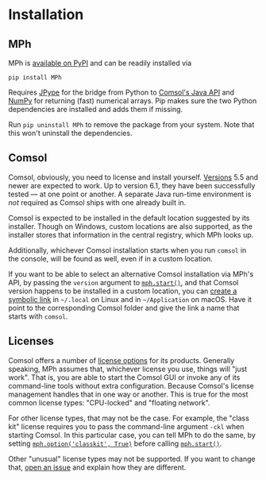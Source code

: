 ﻿# Installation

## MPh

MPh is [available on PyPI] and can be readily installed via
```
pip install MPh
```

Requires [JPype] for the bridge from Python to [Comsol's Java API]
and [NumPy] for returning (fast) numerical arrays. Pip makes sure the
two Python dependencies are installed and adds them if missing.

Run `pip uninstall MPh` to remove the package from your system. Note
that this won't uninstall the dependencies.


## Comsol

Comsol, obviously, you need to license and install yourself. [Versions]
5.5 and newer are expected to work. Up to version 6.1, they have been
successfully tested — at one point or another. A separate Java run-time
environment is *not* required as Comsol ships with one already built in.

Comsol is expected to be installed in the default location suggested by
its installer. Though on Windows, custom locations are also supported,
as the installer stores that information in the central registry, which
MPh looks up.

Additionally, whichever Comsol installation starts when you run `comsol`
in the console, will be found as well, even if in a custom location.

If you want to be able to select an alternative Comsol installation via
MPh's API, by passing the `version` argument to [`mph.start()`](#start),
and that Comsol version happens to be installed in a custom location,
you can [create a symbolic link] in `~/.local` on Linux and in
`~/Application` on macOS. Have it point to the corresponding Comsol
folder and give the link a name that starts with `comsol`.


## Licenses

Comsol offers a number of [license options] for its products.
Generally speaking, MPh assumes that, whichever license you use,
things will "just work". That is, you are able to start the Comsol GUI
or invoke any of its command-line tools without extra configuration.
Because Comsol's license management handles that in one way or another.
This is true for the most common license types: "CPU-locked" and
"floating network".

For other license types, that may not be the case. For example, the
"class kit" license requires you to pass the command-line argument
`-ckl` when starting Comsol. In this particular case, you can tell MPh
to do the same, by setting [`mph.option('classkit', True)`](#option)
before calling [`mph.start()`](#start).

Other "unusual" license types may not be supported. If you want to
change that, [open an issue] and explain how they are different.


[available on PyPI]:      https://pypi.python.org/pypi/mph
[JPype]:                  https://jpype.readthedocs.io
[Comsol's Java API]:      https://comsol.com/documentation/COMSOL_ProgrammingReferenceManual.pdf
[NumPy]:                  https://numpy.org
[Versions]:               https://www.comsol.com/release-history
[create a symbolic link]: https://www.howtogeek.com/287014
[license options]:        https://www.comsol.com/products/licensing
[open an issue]:          https://github.com/MPh-py/MPh/issues
